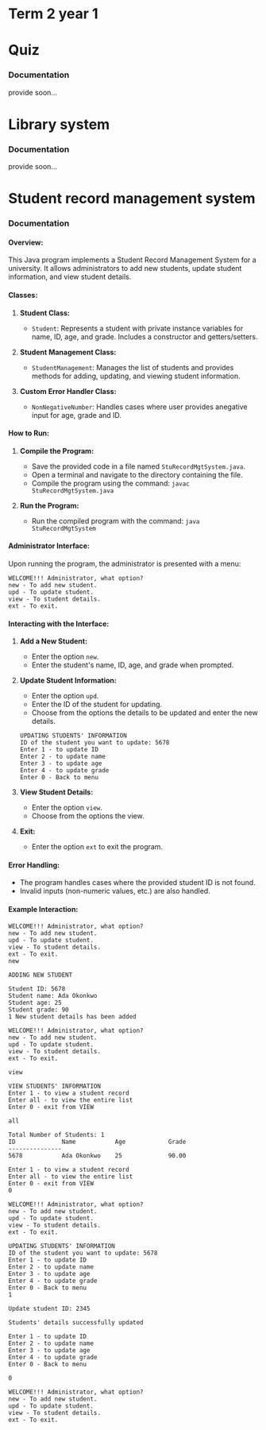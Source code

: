 # Term 2 year 1
# Quiz
### Documentation
provide soon...
# Library system
### Documentation
provide soon...

# Student record management system
### Documentation

#### Overview:

This Java program implements a Student Record Management System for a university. It allows administrators to add new students, update student information, and view student details.

#### Classes:

1. **Student Class:**
    - `Student`: Represents a student with private instance variables for name, ID, age, and grade. Includes a constructor and getters/setters.

2. **Student Management Class:**
    - `StudentManagement`: Manages the list of students and provides methods for adding, updating, and viewing student information.

3. **Custom Error Handler Class:**
    - `NonNegativeNumber`: Handles cases where user provides anegative input for age, grade and ID.


#### How to Run:

1. **Compile the Program:**
    - Save the provided code in a file named `StuRecordMgtSystem.java`.
    - Open a terminal and navigate to the directory containing the file.
    - Compile the program using the command: `javac StuRecordMgtSystem.java`

2. **Run the Program:**
    - Run the compiled program with the command: `java StuRecordMgtSystem`

#### Administrator Interface:

Upon running the program, the administrator is presented with a menu:

```
WELCOME!!! Administrator, what option?
new - To add new student. 
upd - To update student.  
view - To student details.
ext - To exit.
```

#### Interacting with the Interface:

1. **Add a New Student:**
    - Enter the option `new`.
    - Enter the student's name, ID, age, and grade when prompted.

2. **Update Student Information:**
    - Enter the option `upd`.
    - Enter the ID of the student for updating.
    - Choose from the options the details to be updated and enter the new details.

    ```
    UPDATING STUDENTS' INFORMATION
    ID of the student you want to update: 5678
    Enter 1 - to update ID   
    Enter 2 - to update name 
    Enter 3 - to update age  
    Enter 4 - to update grade
    Enter 0 - Back to menu   
    ```
    
3. **View Student Details:**
    - Enter the option `view`.
    - Choose from the options the view.

4. **Exit:**
    - Enter the option `ext` to exit the program.

#### Error Handling:

- The program handles cases where the provided student ID is not found.
- Invalid inputs (non-numeric values, etc.) are also handled.

#### Example Interaction:

```
WELCOME!!! Administrator, what option?
new - To add new student. 
upd - To update student.  
view - To student details.
ext - To exit.
new

ADDING NEW STUDENT

Student ID: 5678
Student name: Ada Okonkwo
Student age: 25
Student grade: 90
1 New student details has been added

WELCOME!!! Administrator, what option?      
new - To add new student.
upd - To update student.
view - To student details.
ext - To exit.

view

VIEW STUDENTS' INFORMATION
Enter 1 - to view a student record
Enter all - to view the entire list
Enter 0 - exit from VIEW

all  

Total Number of Students: 1
ID             Name           Age            Grade          
---------------
5678           Ada Okonkwo    25             90.00   

Enter 1 - to view a student record
Enter all - to view the entire list
Enter 0 - exit from VIEW
0

WELCOME!!! Administrator, what option?      
new - To add new student.
upd - To update student.
view - To student details.
ext - To exit.

UPDATING STUDENTS' INFORMATION
ID of the student you want to update: 5678
Enter 1 - to update ID   
Enter 2 - to update name 
Enter 3 - to update age  
Enter 4 - to update grade
Enter 0 - Back to menu   
1

Update student ID: 2345 

Students' details successfully updated

Enter 1 - to update ID
Enter 2 - to update name
Enter 3 - to update age
Enter 4 - to update grade
Enter 0 - Back to menu

0

WELCOME!!! Administrator, what option?      
new - To add new student.
upd - To update student.
view - To student details.
ext - To exit.
```
